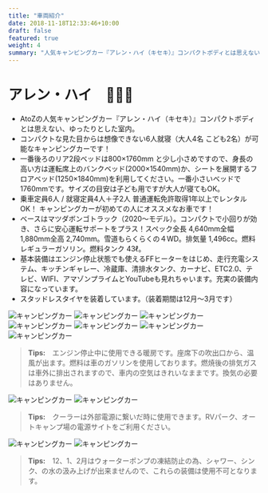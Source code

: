 ```yaml
---
title: "車両紹介"
date: 2018-11-18T12:33:46+10:00
draft: false
featured: true
weight: 4
summary: "人気キャンピングカー『アレン・ハイ（キセキ）』コンパクトボディとは思えない、ゆったりとした室内。コンパクトな見た目からは想像できない6人就寝（大人4名 こども2名）が可能なキャンピングカーです！"
---
```


# アレン・ハイ　🎉🎉🎉

- AtoZの人気キャンピングカー『アレン・ハイ（キセキ）』コンパクトボディとは思えない、ゆったりとした室内。
- コンパクトな見た目からは想像できない6人就寝（大人4名 こども2名）が可能なキャンピングカーです！
- 一番後ろのリア2段ベッドは800×1760mm と少し小さめですので、身長の高い方は運転席上のバンクベッド(2000×1540mm)か、シートを展開するフロアベッド(1250×1840mm)を利用してください。一番小さいベッドで1760mmです。サイズの目安は子ども用ですが大人が寝てもOK。
- 乗車定員6人 / 就寝定員4人＋子2人 普通運転免許取得1年以上でレンタルOK！ キャンピングカーが初めての人にオススメなお車です！
- ベースはマツダボンゴトラック（2020～モデル）。コンパクトで小回りが効き、さらに安心運転サポートをプラス！スペック全長 4,640mm全幅 1,880mm全高 2,740mm。雪道もらくらくの４WD。排気量 1,496cc。燃料 レギュラーガソリン。燃料タンク 43ℓ。
- 基本装備はエンジン停止状態でも使えるFFヒーターをはじめ、走行充電システム、キッチンギャレー、冷蔵庫、清排水タンク、カーナビ、ETC2.0、テレビ、WIFI、アマゾンプライムとYouTubeも見れちゃいます。充実の装備内容になっています。
- スタッドレスタイヤを装着しています。（装着期間は12月～3月です）

![キャンピングカー](/images/car/1/1.jpg)
![キャンピングカー](/images/car/1/2.jpg)
![キャンピングカー](/images/car/1/3.jpg)
![キャンピングカー](/images/car/1/4.jpg)
![キャンピングカー](/images/car/1/5.jpg)
![キャンピングカー](/images/car/1/6.jpg)
![キャンピングカー](/images/car/1/7.jpg)
> **Tips:**　エンジン停止中に使用できる暖房です。座席下の吹出口から、温風が出ます。燃料は車のガソリンを使用しております。燃焼後の排気ガスは車外に排出されますので、車内の空気はきれいなままです。換気の必要はありません。

![キャンピングカー](/images/car/1/8.jpg)
![キャンピングカー](/images/car/1/9.jpg)
> **Tips:**　クーラーは外部電源に繋いだ時に使用できます。RVパーク、オートキャンプ場の電源サイトをご利用ください。

![キャンピングカー](/images/car/1/10.jpg)
![キャンピングカー](/images/car/1/11.jpg)
> **Tips:**　12、1、2月はウォーターポンプの凍結防止の為、シャワー、シンク、の水の汲み上げが出来ませんので、これらの装備は使用不可となります。


